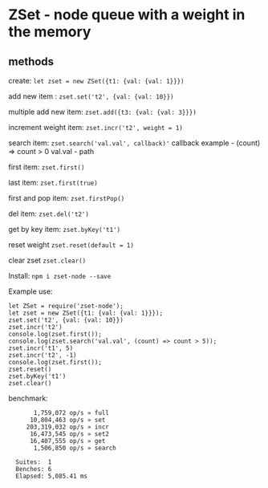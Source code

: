 # ZSet - node queue with a weight in the memory

## methods
create: 
``` let zset = new ZSet({t1: {val: {val: 1}}}) ```

add new item :
``` zset.set('t2', {val: {val: 10}}) ```

multiple add new item:
``` zset.add({t3: {val: {val: 3}}}) ```

increment weight item:
``` zset.incr('t2', weight = 1) ```

search item: 
``` zset.search('val.val', callback)' ```
callback example - (count) => count > 0
val.val - path

first item: 
``` zset.first() ```

last item: 
``` zset.first(true) ```

first and pop item: 
``` zset.firstPop() ```

del item: 
``` zset.del('t2') ```

get by key item: 
``` zset.byKey('t1') ```

reset weight
``` zset.reset(default = 1) ```

clear zset
``` zset.clear() ```

Install: 
``` npm i zset-node --save ```

Example use: 
```
let ZSet = require('zset-node');
let zset = new ZSet({t1: {val: {val: 1}}});
zset.set('t2', {val: {val: 10}})
zset.incr('t2')
console.log(zset.first());
console.log(zset.search('val.val', (count) => count > 5));
zset.incr('t1', 5)
zset.incr('t2', -1)
console.log(zset.first());
zset.reset()
zset.byKey('t1')
zset.clear()
```

benchmark:
```
       1,759,072 op/s » full
      10,804,463 op/s » set
     203,319,032 op/s » incr
      16,473,545 op/s » set2
      16,407,555 op/s » get
       1,506,850 op/s » search

  Suites:  1
  Benches: 6
  Elapsed: 5,085.41 ms
```

